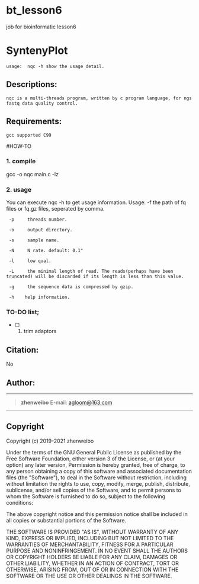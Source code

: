 # bt_lesson6
job for bioinformatic lesson6

# SyntenyPlot

	usage:  nqc -h show the usage detail.

## Descriptions:

	nqc is a multi-threads program, written by c program language, for ngs fastq data quality control. 

## Requirements: 

	gcc supported C99

#HOW-TO

### 1. **compile**
gcc -o nqc main.c -lz

### 2. **usage**
You can execute nqc -h to get usage information.
    Usage:
     -f    the path of fq files or fq.gz files, seperated by comma.
     
     -p     threads number.
     
     -o     output directory.
    
     -s     sample name.
     
     -N     N rate. default: 0.1"
     
     -l     low qual.
     
     -L     the minimal length of read. The reads(perhaps have been truncated) will be discarded if its length is less than this value.
     
     -g     the sequence data is compressed by gzip.
     
     -h    help information.


### TO-DO list;

+ [ ] 1. trim adaptors


## Citation:

No

## Author:

---------------------------------------------------------------------

>	**zhenweibo**
>	E-mail: <agloom@163.com>

---------------------------------------------------------------------

## Copyright

Copyright (c) 2019-2021 zhenweibo

Under the terms of the GNU General Public License as published by
the Free Software Foundation, either version 3 of the License, or
(at your option) any later version, Permission is hereby granted, 
free of charge, to any person obtaining a copy of this software and 
associated documentation files (the "Software"), to deal in the Software 
without restriction, including without limitation the rights to use, 
copy, modify, merge, publish, distribute, sublicense, and/or sell 
copies of the Software, and to permit persons to whom the Software is
furnished to do so, subject to the following conditions:

The above copyright notice and this permission notice shall be included in
all copies or substantial portions of the Software.

THE SOFTWARE IS PROVIDED "AS IS", WITHOUT WARRANTY OF ANY KIND, EXPRESS OR
IMPLIED, INCLUDING BUT NOT LIMITED TO THE WARRANTIES OF MERCHANTABILITY,
FITNESS FOR A PARTICULAR PURPOSE AND NONINFRINGEMENT. IN NO EVENT SHALL THE
AUTHORS OR COPYRIGHT HOLDERS BE LIABLE FOR ANY CLAIM, DAMAGES OR OTHER
LIABILITY, WHETHER IN AN ACTION OF CONTRACT, TORT OR OTHERWISE, ARISING FROM,
OUT OF OR IN CONNECTION WITH THE SOFTWARE OR THE USE OR OTHER DEALINGS IN
THE SOFTWARE.
